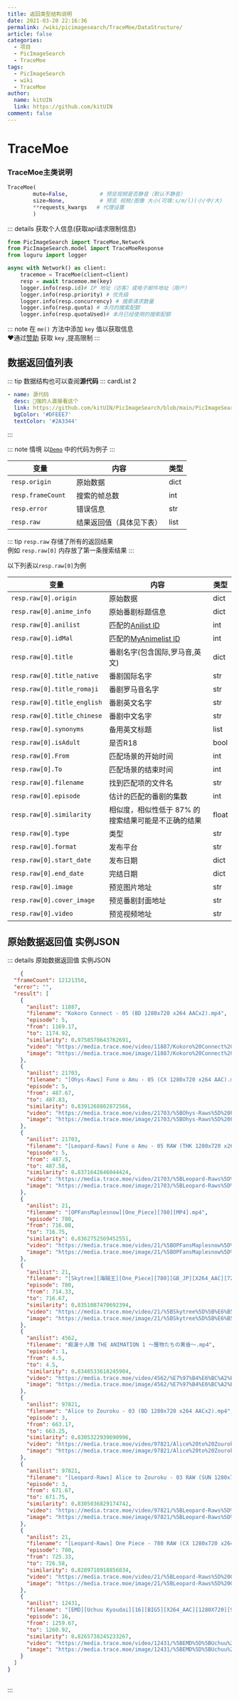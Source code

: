 ```yaml
---
title: 返回类型结构说明
date: 2021-03-20 22:16:36
permalink: /wiki/picimagesearch/TraceMoe/DataStructure/
article: false
categories:
  - 项目
  - PicImageSearch
  - TraceMoe
tags:
  - PicImageSearch
  - wiki
  - TraceMoe
author: 
  name: kitUIN
  link: https://github.com/kitUIN
comment: false
---
```

# TraceMoe

### TraceMoe主类说明
```python
TraceMoe(
        mute=False,          # 预览视频是否静音（默认不静音）
        size=None,           # 预览 视频/图像 大小(可填:s/m/l)(小/中/大)
        **requests_kwargs   # 代理设置
        )
```

::: details 获取个人信息(获取api请求限制信息)   <Badge text="附加功能 "/> 


```python
from PicImageSearch import TraceMoe,Network
from PicImageSearch.model import TraceMoeResponse
from loguru import logger

async with Network() as client:
    tracemoe = TraceMoe(client=client)
    resp = await tracemoe.me(key)
    logger.info(resp.id)# IP 地址（访客）或电子邮件地址（用户）
    logger.info(resp.priority) # 优先级
    logger.info(resp.concurrency) # 搜索请求数量
    logger.info(resp.quota) # 本月的搜索配额
    logger.info(resp.quotaUsed)# 本月已经使用的搜索配额
```

::: note
在 `me()` 方法中添加 `key` 值以获取信息   
:heart:通过[赞助](https://soruly.github.io/trace.moe-api/#/limits?id=sponsor-tiers) 获取 `key` ,提高限制
:::

## 数据返回值列表
::: tip
数据结构也可以查阅**源代码**
::: cardList 2
```yaml
- name: 源代码
  desc: 🚀强的人直接看这个
  link: https://github.com/kitUIN/PicImageSearch/blob/main/PicImageSearch/model/tracemoe.py
  bgColor: '#DFEEE7'
  textColor: '#2A3344'
```
:::

::: note 情境
以[`Demo`](/wiki/picimagesearch/TraceMoe/Demo#示例) 中的代码为例子
:::

| 变量                 | 内容           | 类型   |
|--------------------|--------------|------|
| `resp.origin `     | 原始数据         | dict |
| `resp.frameCount ` | 搜索的帧总数       | int  |
| `resp.error `      | 错误信息         | str  |
| `resp.raw`         | 结果返回值（具体见下表） | list |

::: tip
`resp.raw` 存储了所有的返回结果  
例如 `resp.raw[0]` 内存放了第一条搜索结果
:::

以下列表以`resp.raw[0]`为例  


| 变量                          | 内容                                                                                                                                                                                                                                                 | 类型 |
|-----------------------------|----------------------------------------------------------------------------------------------------------------------------------------------------------------------------------------------------------------------------------------------------|--|
| `resp.raw[0].origin `       | 原始数据                                                                                                                                                                                                                                               | dict |
| `resp.raw[0].anime_info `       | 原始番剧标题信息                                                                                                                                                                                                                                               | dict |
| `resp.raw[0].anilist`     | 匹配的[Anilist  ID](https://anilist.co/)                                                                                                                                                                                                              | int |
| `resp.raw[0].idMal`         | 匹配的[MyAnimelist  ID](https://myanimelist.net/)                                                                              | int |
| `resp.raw[0].title`         | 番剧名字(包含国际,罗马音,英文)                                                                                                           | dict |
| `resp.raw[0].title_native`  | 番剧国际名字                                                                                                                 | str |
| `resp.raw[0].title_romaji`  | 番剧罗马音名字                                                                                                                     | str |
| `resp.raw[0].title_english` | 番剧英文名字                                                                                                                      | str |
| `resp.raw[0].title_chinese` | 番剧中文名字  | str |
| `resp.raw[0].synonyms`      | 备用英文标题                                                                                                                      | list |
| `resp.raw[0].isAdult`       | 是否R18                                                                                                                       | bool |
| `resp.raw[0].From`          | 匹配场景的开始时间                                                                                                                                                                                                                                          | int |
| `resp.raw[0].To`            | 匹配场景的结束时间                                                                                                                                                                                                                                          | int |
| `resp.raw[0].filename`      | 找到匹配项的文件名                                                                                                                                                                                                                                          | str |
| `resp.raw[0].episode`       | 估计的匹配的番剧的集数                                                                                                                                                                                                                                        | int |
| `resp.raw[0].similarity`    | 相似度，相似性低于 87% 的搜索结果可能是不正确的结果                                                                                                                                                                                                                       | float |
| `resp.raw[0].type`         | 类型                                                                                                                                                                                                                                             | str |
| `resp.raw[0].format`         | 发布平台                                                                                                                                                                                                                                             | str |
| `resp.raw[0].start_date`         | 发布日期                                                                                                                                                                                                                                             | dict |
| `resp.raw[0].end_date`         | 完结日期                                                                                                                                                                                                                                             | dict |
| `resp.raw[0].image`         | 预览图片地址                                                                                                                                                                                                                                             | str |
| `resp.raw[0].cover_image`         | 预览番剧封面地址                                                                                                                                                                                                                                             | str |
| `resp.raw[0].video`         | 预览视频地址                                                                                                                                                                                                                                             | str |



## 原始数据返回值 实例JSON

::: details 原始数据返回值 实例JSON  

```json
    {
  "frameCount": 12121350,
  "error": "",
  "result": [
    {
      "anilist": 11887,
      "filename": "Kokoro Connect - 05 (BD 1280x720 x264 AACx2).mp4",
      "episode": 5,
      "from": 1169.17,
      "to": 1174.92,
      "similarity": 0.9758578643762691,
      "video": "https://media.trace.moe/video/11887/Kokoro%20Connect%20-%2005%20(BD%201280x720%20x264%20AACx2).mp4?t\u003d1172.045\u0026token\u003dREUQ6vB5db3YYcJNvDnxrb4QoA",
      "image": "https://media.trace.moe/image/11887/Kokoro%20Connect%20-%2005%20(BD%201280x720%20x264%20AACx2).mp4?t\u003d1172.045\u0026token\u003dREUQ6vB5db3YYcJNvDnxrb4QoA"
    },
    {
      "anilist": 21703,
      "filename": "[Ohys-Raws] Fune o Amu - 05 (CX 1280x720 x264 AAC).mp4",
      "episode": 5,
      "from": 487.67,
      "to": 487.83,
      "similarity": 0.8391268802872566,
      "video": "https://media.trace.moe/video/21703/%5BOhys-Raws%5D%20Fune%20o%20Amu%20-%2005%20(CX%201280x720%20x264%20AAC).mp4?t\u003d487.75\u0026token\u003diVSsWaEVAcocKi0cMSVATTGf1O4",
      "image": "https://media.trace.moe/image/21703/%5BOhys-Raws%5D%20Fune%20o%20Amu%20-%2005%20(CX%201280x720%20x264%20AAC).mp4?t\u003d487.75\u0026token\u003diVSsWaEVAcocKi0cMSVATTGf1O4"
    },
    {
      "anilist": 21703,
      "filename": "[Leopard-Raws] Fune o Amu - 05 RAW (THK 1280x720 x264 AAC).mp4",
      "episode": 5,
      "from": 487.5,
      "to": 487.58,
      "similarity": 0.8371642646044424,
      "video": "https://media.trace.moe/video/21703/%5BLeopard-Raws%5D%20Fune%20o%20Amu%20-%2005%20RAW%20(THK%201280x720%20x264%20AAC).mp4?t\u003d487.53999999999996\u0026token\u003dciaYOUG0PBBcITNc2aV3LEbloo",
      "image": "https://media.trace.moe/image/21703/%5BLeopard-Raws%5D%20Fune%20o%20Amu%20-%2005%20RAW%20(THK%201280x720%20x264%20AAC).mp4?t\u003d487.53999999999996\u0026token\u003dciaYOUG0PBBcITNc2aV3LEbloo"
    },
    {
      "anilist": 21,
      "filename": "[OPFansMaplesnow][One_Piece][780][MP4].mp4",
      "episode": 780,
      "from": 716.08,
      "to": 716.75,
      "similarity": 0.8362752569452551,
      "video": "https://media.trace.moe/video/21/%5BOPFansMaplesnow%5D%5BOne_Piece%5D%5B780%5D%5BMP4%5D.mp4?t\u003d716.415\u0026token\u003dgib00MBIYdKYrmdfNV1KgDJp1s",
      "image": "https://media.trace.moe/image/21/%5BOPFansMaplesnow%5D%5BOne_Piece%5D%5B780%5D%5BMP4%5D.mp4?t\u003d716.415\u0026token\u003dgib00MBIYdKYrmdfNV1KgDJp1s"
    },
    {
      "anilist": 21,
      "filename": "[Skytree][海贼王][One_Piece][780][GB_JP][X264_AAC][720P][CRRIP][天空树双语字幕组].mp4",
      "episode": 780,
      "from": 714.33,
      "to": 716.67,
      "similarity": 0.8351087470692394,
      "video": "https://media.trace.moe/video/21/%5BSkytree%5D%5B%E6%B5%B7%E8%B4%BC%E7%8E%8B%5D%5BOne_Piece%5D%5B780%5D%5BGB_JP%5D%5BX264_AAC%5D%5B720P%5D%5BCRRIP%5D%5B%E5%A4%A9%E7%A9%BA%E6%A0%91%E5%8F%8C%E8%AF%AD%E5%AD%97%E5%B9%95%E7%BB%84%5D.mp4?t\u003d715.5\u0026token\u003dL4G5sTqRwlgw9DK2lYNcpZhBIY",
      "image": "https://media.trace.moe/image/21/%5BSkytree%5D%5B%E6%B5%B7%E8%B4%BC%E7%8E%8B%5D%5BOne_Piece%5D%5B780%5D%5BGB_JP%5D%5BX264_AAC%5D%5B720P%5D%5BCRRIP%5D%5B%E5%A4%A9%E7%A9%BA%E6%A0%91%E5%8F%8C%E8%AF%AD%E5%AD%97%E5%B9%95%E7%BB%84%5D.mp4?t\u003d715.5\u0026token\u003dL4G5sTqRwlgw9DK2lYNcpZhBIY"
    },
    {
      "anilist": 4562,
      "filename": "痴漢十人隊 THE ANIMATION 1 〜獲物たちの黄昏〜.mp4",
      "episode": 1,
      "from": 4.5,
      "to": 4.5,
      "similarity": 0.8348533618245904,
      "video": "https://media.trace.moe/video/4562/%E7%97%B4%E6%BC%A2%E5%8D%81%E4%BA%BA%E9%9A%8A%20THE%20ANIMATION%201%20%E3%80%9C%E7%8D%B2%E7%89%A9%E3%81%9F%E3%81%A1%E3%81%AE%E9%BB%84%E6%98%8F%E3%80%9C.mp4?t\u003d4.5\u0026token\u003d8vcR8HnDaLOzAanzNBoTDO1CPzo",
      "image": "https://media.trace.moe/image/4562/%E7%97%B4%E6%BC%A2%E5%8D%81%E4%BA%BA%E9%9A%8A%20THE%20ANIMATION%201%20%E3%80%9C%E7%8D%B2%E7%89%A9%E3%81%9F%E3%81%A1%E3%81%AE%E9%BB%84%E6%98%8F%E3%80%9C.mp4?t\u003d4.5\u0026token\u003d8vcR8HnDaLOzAanzNBoTDO1CPzo"
    },
    {
      "anilist": 97821,
      "filename": "Alice to Zouroku - 03 (BD 1280x720 x264 AACx2).mp4",
      "episode": 3,
      "from": 663.17,
      "to": 663.25,
      "similarity": 0.8305322939690996,
      "video": "https://media.trace.moe/video/97821/Alice%20to%20Zouroku%20-%2003%20(BD%201280x720%20x264%20AACx2).mp4?t\u003d663.21\u0026token\u003doK2KAIG2vh7tAeQrqur4Kpjvc",
      "image": "https://media.trace.moe/image/97821/Alice%20to%20Zouroku%20-%2003%20(BD%201280x720%20x264%20AACx2).mp4?t\u003d663.21\u0026token\u003doK2KAIG2vh7tAeQrqur4Kpjvc"
    },
    {
      "anilist": 97821,
      "filename": "[Leopard-Raws] Alice to Zouroku - 03 RAW (SUN 1280x720 x264 AAC).mp4",
      "episode": 3,
      "from": 671.67,
      "to": 671.75,
      "similarity": 0.8305036829174742,
      "video": "https://media.trace.moe/video/97821/%5BLeopard-Raws%5D%20Alice%20to%20Zouroku%20-%2003%20RAW%20(SUN%201280x720%20x264%20AAC).mp4?t\u003d671.71\u0026token\u003dRvUQZEeEU5v1zwaetTjkJfkwL4",
      "image": "https://media.trace.moe/image/97821/%5BLeopard-Raws%5D%20Alice%20to%20Zouroku%20-%2003%20RAW%20(SUN%201280x720%20x264%20AAC).mp4?t\u003d671.71\u0026token\u003dRvUQZEeEU5v1zwaetTjkJfkwL4"
    },
    {
      "anilist": 21,
      "filename": "[Leopard-Raws] One Piece - 780 RAW (CX 1280x720 x264 AAC).mp4",
      "episode": 780,
      "from": 725.33,
      "to": 726.58,
      "similarity": 0.8289718918856834,
      "video": "https://media.trace.moe/video/21/%5BLeopard-Raws%5D%20One%20Piece%20-%20780%20RAW%20(CX%201280x720%20x264%20AAC).mp4?t\u003d725.955\u0026token\u003dbb0AjLcQrE3AuAu7wzvRWKyR6g",
      "image": "https://media.trace.moe/image/21/%5BLeopard-Raws%5D%20One%20Piece%20-%20780%20RAW%20(CX%201280x720%20x264%20AAC).mp4?t\u003d725.955\u0026token\u003dbb0AjLcQrE3AuAu7wzvRWKyR6g"
    },
    {
      "anilist": 12431,
      "filename": "[EMD][Uchuu Kyoudai][16][BIG5][X264_AAC][1280X720][9022A07D].mp4",
      "episode": 16,
      "from": 1259.67,
      "to": 1260.92,
      "similarity": 0.8265738245233267,
      "video": "https://media.trace.moe/video/12431/%5BEMD%5D%5BUchuu%20Kyoudai%5D%5B16%5D%5BBIG5%5D%5BX264_AAC%5D%5B1280X720%5D%5B9022A07D%5D.mp4?t\u003d1260.295\u0026token\u003dU5znosmmSIODGTYmdsyIlgqqYY",
      "image": "https://media.trace.moe/image/12431/%5BEMD%5D%5BUchuu%20Kyoudai%5D%5B16%5D%5BBIG5%5D%5BX264_AAC%5D%5B1280X720%5D%5B9022A07D%5D.mp4?t\u003d1260.295\u0026token\u003dU5znosmmSIODGTYmdsyIlgqqYY"
    }
  ]
}
    
```
:::